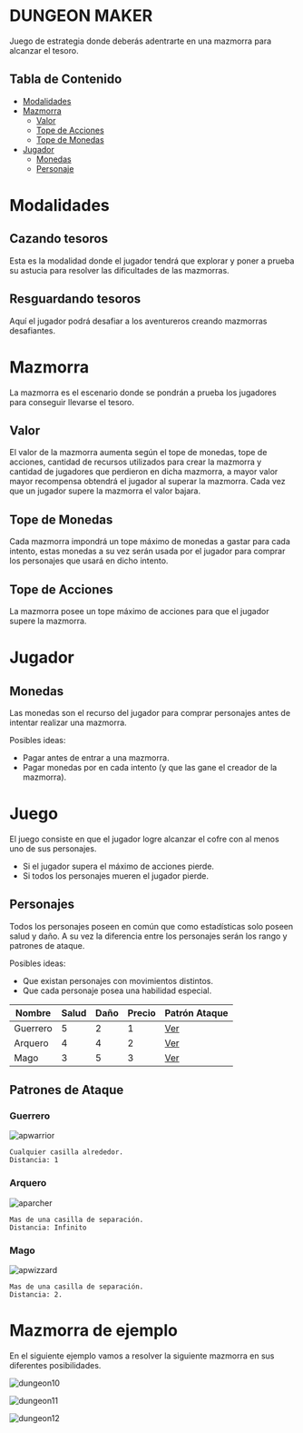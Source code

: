 
# DUNGEON MAKER

Juego de estrategia donde deberás adentrarte en una mazmorra para alcanzar el tesoro.

## Tabla de Contenido

* [Modalidades](#Modalidades)
* [Mazmorra](#Mazmorra)
  * [Valor](#Valor)
  * [Tope de Acciones](#Tope-de-Acciones)
  * [Tope de Monedas](#Tope-de-Monedas)
* [Jugador](#Jugador)
  * [Monedas](#Monedas)
  * [Personaje](#Personaje)

# Modalidades

## Cazando tesoros

Esta es la modalidad donde el jugador tendrá que explorar y poner a prueba su astucia para resolver las dificultades de las mazmorras.

## Resguardando tesoros

Aquí el jugador podrá desafiar a los aventureros creando mazmorras desafiantes.

# Mazmorra

La mazmorra es el escenario donde se pondrán a prueba los jugadores para conseguir llevarse el tesoro.

## Valor

El valor de la mazmorra aumenta según el tope de monedas, tope de acciones, cantidad de recursos utilizados para crear la mazmorra y cantidad de jugadores que perdieron en dicha mazmorra, a mayor valor mayor recompensa obtendrá el jugador al superar la mazmorra. Cada vez que un jugador supere la mazmorra el valor bajara.

## Tope de Monedas

Cada mazmorra impondrá un tope máximo de monedas a gastar para cada intento, estas monedas a su vez serán usada por el jugador para comprar los personajes que usará en dicho intento.

## Tope de Acciones

La mazmorra posee un tope máximo de acciones para que el jugador supere la mazmorra.

# Jugador

## Monedas

Las monedas son el recurso del jugador para comprar personajes antes de intentar realizar una mazmorra.

Posibles ideas:

* Pagar antes de entrar a una mazmorra.
* Pagar monedas por en cada intento (y que las gane el creador de la mazmorra).

# Juego

El juego consiste en que el jugador logre alcanzar el cofre con al menos uno de sus personajes.

* Si el jugador supera el máximo de acciones pierde.
* Si todos los personajes mueren el jugador pierde.

## Personajes

Todos los personajes poseen en común que como estadísticas solo poseen salud y daño. A su vez la diferencia entre los personajes serán los rango y patrones de ataque.

Posibles ideas:

* Que existan personajes con movimientos distintos.
* Que cada personaje posea una habilidad especial.

|  Nombre  | Salud | Daño   | Precio |  Patrón Ataque |
|----------|-------|--------|--------|----------------|
| Guerrero |   5   |   2    |   1    |[Ver](#Guerrero)|
| Arquero  |   4   |   4    |   2    |[Ver](#Arquero) |
|  Mago    |   3   |   5    |   3    |  [Ver](#Mago)  |

## Patrones de Ataque

### Guerrero

![apwarrior](assets/attack-pattern-warrior.png?raw=**true**)

    Cualquier casilla alrededor.
    Distancia: 1

### Arquero

![aparcher](assets/attack-pattern-archer.png?raw=**true**)

    Mas de una casilla de separación.
    Distancia: Infinito

### Mago

![apwizzard](assets/attack-pattern-wizzard.png?raw=**true**)

    Mas de una casilla de separación.
    Distancia: 2.

# Mazmorra de ejemplo

En el siguiente ejemplo vamos a resolver la siguiente mazmorra en sus diferentes posibilidades.

![dungeon10](assets/dungeon-1.0.png?raw=**true**)

![dungeon11](assets/dungeon-1.1.png?raw=true)

![dungeon12](assets/dungeon-1.11.png?raw=true)